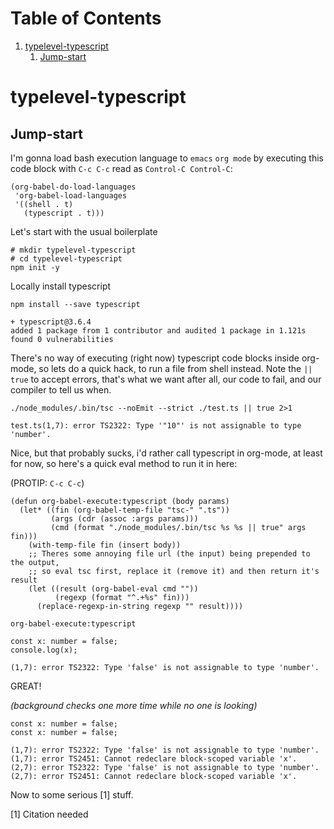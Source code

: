 
# Table of Contents

1.  [typelevel-typescript](#org55bf25a)
    1.  [Jump-start](#org1037192)



<a id="org55bf25a"></a>

# typelevel-typescript


<a id="org1037192"></a>

## Jump-start

I'm gonna load bash execution language to `emacs` `org mode` by executing this code
block with `C-c C-c` read as `Control-C Control-C`:

    (org-babel-do-load-languages
     'org-babel-load-languages
     '((shell . t)
       (typescript . t)))

Let's start with the usual boilerplate

    # mkdir typelevel-typescript
    # cd typelevel-typescript
    npm init -y

Locally install typescript

    npm install --save typescript

    + typescript@3.6.4
    added 1 package from 1 contributor and audited 1 package in 1.121s
    found 0 vulnerabilities

There's no way of executing (right now) typescript code blocks inside
org-mode, so lets do a quick hack, to run a file from shell instead.
Note the `|| true` to accept errors, that's what we want after all,
our code to fail, and our compiler to tell us when.

    ./node_modules/.bin/tsc --noEmit --strict ./test.ts || true 2>1

    test.ts(1,7): error TS2322: Type '"10"' is not assignable to type 'number'.

Nice, but that probably sucks, i'd rather call typescript in org-mode, at
least for now, so here's a quick eval method to run it in here: 

(PROTIP: `C-c C-c`)

    (defun org-babel-execute:typescript (body params)
      (let* ((fin (org-babel-temp-file "tsc-" ".ts"))
             (args (cdr (assoc :args params)))
             (cmd (format "./node_modules/.bin/tsc %s %s || true" args fin)))
        (with-temp-file fin (insert body))
        ;; Theres some annoying file url (the input) being prepended to the output,
        ;; so eval tsc first, replace it (remove it) and then return it's result
        (let ((result (org-babel-eval cmd ""))
              (regexp (format "^.+%s" fin)))
          (replace-regexp-in-string regexp "" result))))

    org-babel-execute:typescript

    const x: number = false;
    console.log(x);

    (1,7): error TS2322: Type 'false' is not assignable to type 'number'.

GREAT!

*(background checks one more time while no one is looking)*

    const x: number = false;
    const x: number = false;

    (1,7): error TS2322: Type 'false' is not assignable to type 'number'.
    (1,7): error TS2451: Cannot redeclare block-scoped variable 'x'.
    (2,7): error TS2322: Type 'false' is not assignable to type 'number'.
    (2,7): error TS2451: Cannot redeclare block-scoped variable 'x'.

Now to some serious [1] stuff.

[1] Citation needed

